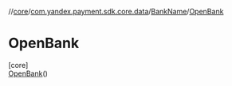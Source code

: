 //[core](../../../../index.md)/[com.yandex.payment.sdk.core.data](../../index.md)/[BankName](../index.md)/[OpenBank](index.md)

# OpenBank

[core]\
[OpenBank](index.md)()

